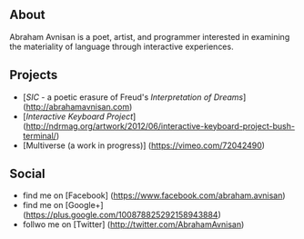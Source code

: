 About
-----
Abraham Avnisan is a poet, artist, and programmer interested in examining the materiality of language through interactive experiences.

Projects
--------

* [*SIC* - a poetic erasure of Freud's *Interpretation of Dreams*] (http://abrahamavnisan.com)
* [*Interactive Keyboard Project*] (http://ndrmag.org/artwork/2012/06/interactive-keyboard-project-bush-terminal/)
* [Multiverse (a work in progress)] (https://vimeo.com/72042490)

Social
------

* find me on [Facebook] (https://www.facebook.com/abraham.avnisan)
* find me on [Google+] (https://plus.google.com/100878825292158943884)
* follwo me on [Twitter] (http://twitter.com/AbrahamAvnisan)


